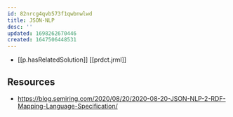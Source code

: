 ```yaml
---
id: 82nrcg4qvb573f1qwbnwlwd
title: JSON-NLP
desc: ''
updated: 1698262670446
created: 1647506448531
---
```



- [[p.hasRelatedSolution]] [[prdct.jrml]]

## Resources

- https://blog.semiring.com/2020/08/20/2020-08-20-JSON-NLP-2-RDF-Mapping-Language-Specification/
